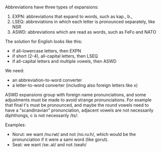 Abbreviations have three types of expansions:


1. EXPN: abbreviations that expand to words, such as kap., b.,  
2. LSEQ: abbreviations in which each letter is pronounced separately, like NSR
3. ASWD: abbreviations which are read as words, such as FeFo and NATO


The solution for English looks like this:


* if all-lowercase letters, then EXPN
* if short (2-4), all-capital letters, then LSEQ
* if all-capital letters and multiple vowels, then ASWD


We need:
* an abbreviation-to-word converter
* a letter-to-word converter (including also foreign letters like x)


ASWD expansions group with foreign name pronunciations, and some adjustments must be made to avoid strange pronunciations. For example that final t's must be pronounced, and maybe the round vowels need to have a "scandinavian" pronunciation, adjacent vowels are not necessarily diphthongs, c is not necessarily /ts/:


Examples:
* Norut: we want /nu:rʉt/ and not /no.ru:h/, which would be the pronunciation if it were a sami word (like gorut).
* Seat: we want /se:.at/ and not /seah/
